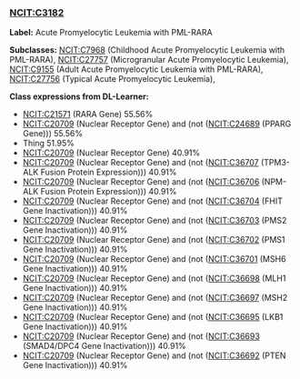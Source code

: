 
### [NCIT:C3182](http://purl.obolibrary.org/obo/NCIT_C3182)
**Label:** Acute Promyelocytic Leukemia with PML-RARA

**Subclasses:** [NCIT:C7968](http://purl.obolibrary.org/obo/NCIT_C7968) (Childhood Acute Promyelocytic Leukemia with PML-RARA), [NCIT:C27757](http://purl.obolibrary.org/obo/NCIT_C27757) (Microgranular Acute Promyelocytic Leukemia), [NCIT:C9155](http://purl.obolibrary.org/obo/NCIT_C9155) (Adult Acute Promyelocytic Leukemia with PML-RARA), [NCIT:C27756](http://purl.obolibrary.org/obo/NCIT_C27756) (Typical Acute Promyelocytic Leukemia), 

**Class expressions from DL-Learner:**

- [NCIT:C21571](http://purl.obolibrary.org/obo/NCIT_C21571) (RARA Gene) 55.56%
- [NCIT:C20709](http://purl.obolibrary.org/obo/NCIT_C20709) (Nuclear Receptor Gene) and (not ([NCIT:C24689](http://purl.obolibrary.org/obo/NCIT_C24689) (PPARG Gene))) 55.56%
- Thing 51.95%
- [NCIT:C20709](http://purl.obolibrary.org/obo/NCIT_C20709) (Nuclear Receptor Gene) 40.91%
- [NCIT:C20709](http://purl.obolibrary.org/obo/NCIT_C20709) (Nuclear Receptor Gene) and (not ([NCIT:C36707](http://purl.obolibrary.org/obo/NCIT_C36707) (TPM3-ALK Fusion Protein Expression))) 40.91%
- [NCIT:C20709](http://purl.obolibrary.org/obo/NCIT_C20709) (Nuclear Receptor Gene) and (not ([NCIT:C36706](http://purl.obolibrary.org/obo/NCIT_C36706) (NPM-ALK Fusion Protein Expression))) 40.91%
- [NCIT:C20709](http://purl.obolibrary.org/obo/NCIT_C20709) (Nuclear Receptor Gene) and (not ([NCIT:C36704](http://purl.obolibrary.org/obo/NCIT_C36704) (FHIT Gene Inactivation))) 40.91%
- [NCIT:C20709](http://purl.obolibrary.org/obo/NCIT_C20709) (Nuclear Receptor Gene) and (not ([NCIT:C36703](http://purl.obolibrary.org/obo/NCIT_C36703) (PMS2 Gene Inactivation))) 40.91%
- [NCIT:C20709](http://purl.obolibrary.org/obo/NCIT_C20709) (Nuclear Receptor Gene) and (not ([NCIT:C36702](http://purl.obolibrary.org/obo/NCIT_C36702) (PMS1 Gene Inactivation))) 40.91%
- [NCIT:C20709](http://purl.obolibrary.org/obo/NCIT_C20709) (Nuclear Receptor Gene) and (not ([NCIT:C36701](http://purl.obolibrary.org/obo/NCIT_C36701) (MSH6 Gene Inactivation))) 40.91%
- [NCIT:C20709](http://purl.obolibrary.org/obo/NCIT_C20709) (Nuclear Receptor Gene) and (not ([NCIT:C36698](http://purl.obolibrary.org/obo/NCIT_C36698) (MLH1 Gene Inactivation))) 40.91%
- [NCIT:C20709](http://purl.obolibrary.org/obo/NCIT_C20709) (Nuclear Receptor Gene) and (not ([NCIT:C36697](http://purl.obolibrary.org/obo/NCIT_C36697) (MSH2 Gene Inactivation))) 40.91%
- [NCIT:C20709](http://purl.obolibrary.org/obo/NCIT_C20709) (Nuclear Receptor Gene) and (not ([NCIT:C36695](http://purl.obolibrary.org/obo/NCIT_C36695) (LKB1 Gene Inactivation))) 40.91%
- [NCIT:C20709](http://purl.obolibrary.org/obo/NCIT_C20709) (Nuclear Receptor Gene) and (not ([NCIT:C36693](http://purl.obolibrary.org/obo/NCIT_C36693) (SMAD4/DPC4 Gene Inactivation))) 40.91%
- [NCIT:C20709](http://purl.obolibrary.org/obo/NCIT_C20709) (Nuclear Receptor Gene) and (not ([NCIT:C36692](http://purl.obolibrary.org/obo/NCIT_C36692) (PTEN Gene Inactivation))) 40.91%


